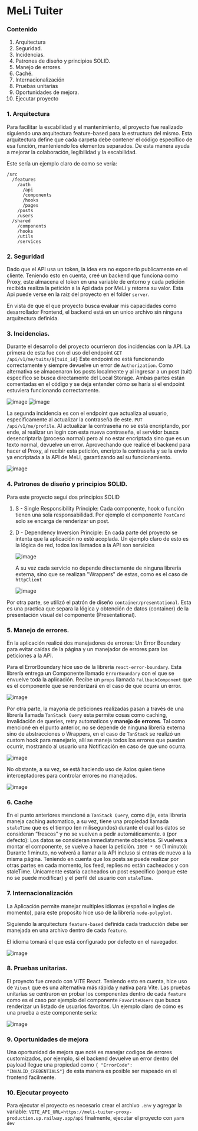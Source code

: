 # MeLi Tuiter

### Contenido
 1. Arquitectura
 2. Seguridad.
 3. Incidencias.
 4. Patrones de diseño y principios SOLID.
 5. Manejo de errores.
 6. Caché.
 7. Internacionalización
 8. Pruebas unitarias
 9. Oportunidades de mejora.
 10. Ejecutar proyecto
     
### 1. Arquitectura
Para facilitar la escabilidad y el mantenimiento, el proyecto fue realizado siguiendo una arquitectura feature-based para la estructura del mismo. Esta arquitectura define que cada carpeta debe contener el código específico de esa función, manteniendo los elementos separados. De esta manera ayuda a mejorar la colaboración, legibilidad y la escabilidad.

Este sería un ejemplo claro de como se vería:

    /src
      /features
        /auth
          /api
          /components
          /hooks
          /pages
        /posts
        /users
      /shared
        /components
        /hooks
        /utils
        /services


### 2. Seguridad
Dado que el API usa un token, la idea era no exponerlo publicamente en el cliente. Teniendo esto en cuenta, creé un backend que funciona como Proxy, este almacena el token en una variable de entorno y cada petición recibida realiza la petición a la Api dada por MeLi y retorna su valor.
Esta Api puede verse en la raíz del proyecto en el folder `server`. 

En vista de que el que proyecto busca evaluar mis capacidades como desarrollador Frontend, el backend está en un unico archivo sin ninguna arquitectura definida. 

### 3.  Incidencias.
Durante el desarrollo del proyecto ocurrieron dos incidencias con la API. 
La primera de esta fue con el uso del endpoint `GET /api/v1/me/tuits/${tuid_id}` Este endpoint no está funcionando correctamente y siempre devuelve un error de `Authorization`. Como alternativa se almacenaron los posts localmente y al ingresar a un post (tuit) especifico se busca directamente del Local Storage. Ambas partes están comentadas en el código y se deja entender cómo se haría si el endpoint estuviera funcionando correctamente. 

![image](https://github.com/user-attachments/assets/611a12ac-b4ca-43dc-bd4d-e77e92c68193)
![image](https://github.com/user-attachments/assets/a8701298-a612-4d70-804f-d6e78f3fb29c)

La segunda incidencia es con el endpoint que actualiza al usuario, especificamente al actualizar la contraseña de este. 
`PUT /api/v1/me/profile`. Al actualizar la contraseña no se está encriptando, por ende, al realizar un login con esta nueva contraseña, el servidor busca desencriptarla (proceso normal) pero al no estar encriptada sino que es un texto normal, devuelve un error. Aprovechando que realicé el backend para hacer el Proxy, al recibir esta petición, encripto la contraseña y se la envío ya encriptada a la API de MeLi, garantizando así su funcionamiento. 

![image](https://github.com/user-attachments/assets/7c758d61-e940-4316-b2da-9264dfb0a509)

### 4. Patrones de diseño y principios SOLID.
Para este proyecto seguí dos principios SOLID

 1. S - Single Responsibility Principle: Cada componente, hook o función tienen una sola responsabilidad. Por ejemplo el componente `PostCard` solo se encarga de renderizar un post. 
 2. D - Dependency Inversion Principle: En cada parte del proyecto se intenta que la aplicación no esté acoplada. Un ejemplo claro de esto es la lógica de red, todos los llamados a la API son servicios

	 ![image](https://github.com/user-attachments/assets/60fb25fb-bba8-407c-a5ca-ae8a92b44545)
	
	A su vez cada servicio no depende directamente de ninguna librería externa, sino que se realizan "Wrappers" de estas,  como es el caso de `httpClient`

    ![image](https://github.com/user-attachments/assets/71ab7172-ed8d-4918-b66f-98d7f5dbc3b3)

Por otra parte, se utilizó el patrón de diseño `container/presentational`. Esta es una practica que separa la lógica y obtención de datos (container) de la presentación visual del componente (Presentational). 

### 5. Manejo de errores. 
En la aplicación realicé dos manejadores de errores: Un Error Boundary para evitar caídas de la página y un manejador de errores para las peticiones a la API. 

Para el ErrorBoundary hice uso de la librería `react-error-boundary`. Esta librería entrega un Componente llamado `ErrorBoundary` con el que se envuelve toda la aplicación. Recibe un `props` llamada `FallbackComponent` que es el componente que se renderizará en el caso de que ocurra un error. 

![image](https://github.com/user-attachments/assets/abd69d34-6bc2-4aa0-a6ee-e01a8b65dddf)

Por otra parte, la mayoría de peticiones realizadas pasan a través de una librería llamada `TanStack Query` esta permite cosas como caching, invalidación de queries, retry automaticos y **manejo de errores**. Tal como mencioné en el punto anterior, no se depende de ninguna librería externa sino de abstracciones o Wrappers, en el caso de `TanStack` se realizó un custom hook para manejarlo, allí se maneja todos los errores que puedan ocurrir, mostrando al usuario una Notificación en caso de que uno ocurra. 

![image](https://github.com/user-attachments/assets/49587f1a-b4c3-4d2e-b116-0c38b3077473)

No obstante, a su vez, se está haciendo uso de Axios quien tiene interceptadores para controlar errores no manejados. 

![image](https://github.com/user-attachments/assets/c4d1f310-bc87-4d17-9403-32e08a196456)

### 6. Cache
En el punto anteriores mencioné a `TanStack Query`, como dije, esta librería maneja caching automatico, a su vez, tiene una propiedad llamada `staleTime` que es el tiempo (en milisegundos)  durante el cual los datos se consideran “frescos”  y no se vuelven a pedir automáticamente. `0` (por defecto): Los datos se consideran inmediatamente obsoletos. Si vuelves a montar el componente, se vuelve a hacer la petición. `1000 * 60` (1 minuto):  Durante 1 minuto, no volverá a llamar a la API  incluso si entras de nuevo a la misma página. 
Teniendo en cuenta que los posts se puede realizar por otras partes en cada momento, los feed, replies no están cacheados y con staleTime. Únicamente estaría cacheados un post especifico (porque este no se puede modificar) y el perfil del usuario con `staleTime`. 

### 7. Internacionalización
La Aplicación permite manejar multiples idiomas (español e ingles de momento), para este proposito hice uso de la librería `node-polyglot`. 

Siguiendo la arquitectura `feature-based` definida cada traducción debe ser manejada en una archivo dentro de cada `feature`. 

El idioma tomará el que está configurado por defecto en el navegador. 

![image](https://github.com/user-attachments/assets/aa06b611-e9ae-4e5a-9e2f-176aab3126c0)

### 8. Pruebas unitarias. 
El proyecto fue creado con VITE React. Teniendo esto en cuenta, hice uso de `Vitest` que es una alternativa más rápida y nativa para Vite. 
Las pruebas unitarias se centraron en probar los componentes dentro de cada `feature` como es el caso por ejemplo del componente `FavoriteUsers` que busca renderizar un listado de usuarios favoritos. Un ejemplo claro de cómo es una prueba a este componente sería: 

![image](https://github.com/user-attachments/assets/5ffaabf9-a99b-4097-8fd9-a17ae1bc7440)

### 9. Oportunidades de mejora
Una oportunidad de mejora que noté es manejar codigos de errores customizados, por ejemplo, si el backend devuelve un error dentro del payload llegue una propiedad como `{ "ErrorCode": "INVALID_CREDENTIALS"}` de esta manera es posible ser mapeado en el frontend facilmente. 

### 10. Ejecutar proyecto
Para ejecutar el proyecto es necesario crear el archivo `.env` y agregar la variable: `VITE_API_URL=https://meli-tuiter-proxy-production.up.railway.app/api`
finalmente, ejecutar el proyecto con `yarn dev` 



